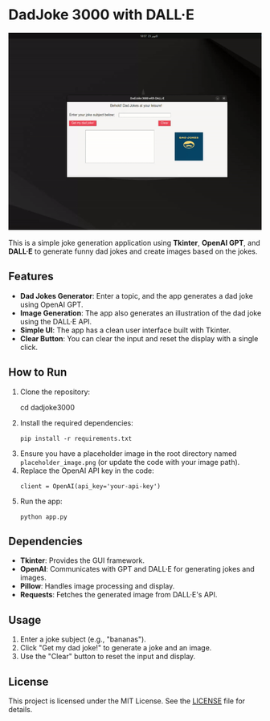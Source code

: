 <!DOCTYPE html>
<html lang="en">
<head>
    <meta charset="UTF-8">
    <meta name="viewport" content="width=device-width, initial-scale=1.0">
<!--     <title>DadJoke 3000 with DALL·E</title> -->
</head>
<body>

<h1>DadJoke 3000 with DALL·E</h1>


<img src="https://github.com/AtaUllahB/DadJokes3000/blob/main/demo.gif?raw=true">


<p>This is a simple joke generation application using <strong>Tkinter</strong>, <strong>OpenAI GPT</strong>, and <strong>DALL·E</strong> to generate funny dad jokes and create images based on the jokes.</p>

<h2>Features</h2>
<ul>
    <li><strong>Dad Jokes Generator</strong>: Enter a topic, and the app generates a dad joke using OpenAI GPT.</li>
    <li><strong>Image Generation</strong>: The app also generates an illustration of the dad joke using the DALL·E API.</li>
    <li><strong>Simple UI</strong>: The app has a clean user interface built with Tkinter.</li>
    <li><strong>Clear Button</strong>: You can clear the input and reset the display with a single click.</li>
</ul>

<h2>How to Run</h2>
<ol>
    <li>Clone the repository:
    
cd dadjoke3000
        </code></pre>
    </li>
    <li>Install the required dependencies:
        <pre><code>pip install -r requirements.txt</code></pre>
    </li>
    <li>Ensure you have a placeholder image in the root directory named <code>placeholder_image.png</code> (or update the code with your image path).</li>
    <li>Replace the OpenAI API key in the code:
        <pre><code>client = OpenAI(api_key='your-api-key')</code></pre>
    </li>
    <li>Run the app:
        <pre><code>python app.py</code></pre>
    </li>
</ol>

<h2>Dependencies</h2>
<ul>
    <li><strong>Tkinter</strong>: Provides the GUI framework.</li>
    <li><strong>OpenAI</strong>: Communicates with GPT and DALL·E for generating jokes and images.</li>
    <li><strong>Pillow</strong>: Handles image processing and display.</li>
    <li><strong>Requests</strong>: Fetches the generated image from DALL·E's API.</li>
</ul>

<h2>Usage</h2>
<ol>
    <li>Enter a joke subject (e.g., "bananas").</li>
    <li>Click "Get my dad joke!" to generate a joke and an image.</li>
    <li>Use the "Clear" button to reset the input and display.</li>
</ol>

<h2>License</h2>
<p>This project is licensed under the MIT License. See the <a href="LICENSE">LICENSE</a> file for details.</p>

</body>
</html>
